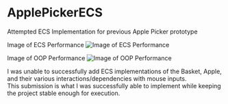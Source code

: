 # ApplePickerECS
Attempted ECS Implementation for previous Apple Picker prototype

Image of ECS Performance
![Image of ECS Performance](https://cdn.discordapp.com/attachments/883595056693510155/1170894312679166002/image.png?ex=655ab34e&is=65483e4e&hm=e61d76e3465d8b6682d541ba65049b3490111eb94783fe8eaab8eac689189ce0&)

Image of OOP Performance
![Image of OOP Performance](https://cdn.discordapp.com/attachments/883595056693510155/1170894540509564979/image.png?ex=655ab384&is=65483e84&hm=aba6bdf0963a86ad7b2834732b4f12e9fa86529814f0d0c812ee37dd3467deef&)

I was unable to successfully add ECS implementations of the Basket, Apple, and their various interactions/dependencies with mouse inputs.  
This submission is what I was successfully able to implement while keeping the project stable enough for execution.
